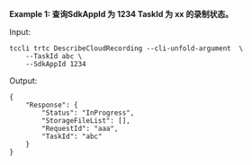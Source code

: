**Example 1: 查询SdkAppId 为 1234 TaskId 为 xx 的录制状态。**



Input: 

```
tccli trtc DescribeCloudRecording --cli-unfold-argument  \
    --TaskId abc \
    --SdkAppId 1234
```

Output: 
```
{
    "Response": {
        "Status": "InProgress",
        "StorageFileList": [],
        "RequestId": "aaa",
        "TaskId": "abc"
    }
}
```

